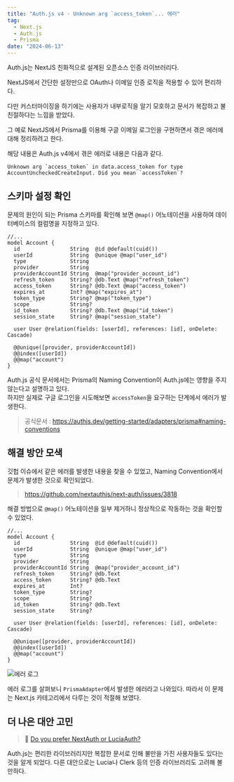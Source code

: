 ```yaml
---
title: "Auth.js v4 - Unknown arg `access_token`... 에러"
tag:
  - Next.js
  - Auth.js
  - Prisma
date: "2024-06-13"
---
```


Auth.js는 NextJS 친화적으로 설계된 오픈소스 인증 라이브러리다.

NextJS에서 간단한 설정만으로 OAuth나 이메일 인증 로직을 적용할 수 있어 편리하다.

다만 커스터마이징을 하기에는 사용자가 내부로직을 알기 모호하고 문서가 복잡하고 불친절하다는 느낌을 받았다.

그 예로 NextJS에서 Prisma를 이용해 구글 이메일 로그인을 구현하면서 겪은 에러에 대해 정리하려고 한다.

해당 내용은 Auth.js v4에서 겪은 에러로 내용은 다음과 같다.

```txt:에러내용
Unknown arg `access_token` in data.access_token for type AccountUncheckedCreateInput. Did you mean `accessToken`?
```

<!-- end -->

## 스키마 설정 확인

문제의 원인이 되는 Prisma 스키마를 확인해 보면 `@map()` 어노테이션을 사용하여 데이터베이스의 컬럼명을 지정하고 있다.

```prisma:schema.prisma {8-9}
//...
model Account {
  id                String  @id @default(cuid())
  userId            String  @unique @map("user_id")
  type              String
  provider          String
  providerAccountId String  @map("provider_account_id")
  refresh_token     String? @db.Text @map("refresh_token")
  access_token      String? @db.Text @map("access_token")
  expires_at        Int? @map("expires_at")
  token_type        String? @map("token_type")
  scope             String?
  id_token          String? @db.Text @map("id_token")
  session_state     String? @map("session_state")

  user User @relation(fields: [userId], references: [id], onDelete: Cascade)

  @@unique([provider, providerAccountId])
  @@index([userId])
  @@map("account")
}
```

Auth.js 공식 문서에서는 Prisma의 Naming Convention이 Auth.js에는 영향을 주지 않는다고 설명하고 있다.  
하지만 실제로 구글 로그인을 시도해보면 `accessToken`을 요구하는 단계에서 에러가 발생한다.

> 공식문서 : https://authjs.dev/getting-started/adapters/prisma#naming-conventions

## 해결 방안 모색

깃헙 이슈에서 같은 에러를 발생한 내용을 찾을 수 있었고, Naming Convention에서 문제가 발생한 것으로 확인되었다.

> https://github.com/nextauthjs/next-auth/issues/3818

해결 방법으로 `@map()` 어노테이션을 일부 제거하니 정상적으로 작동하는 것을 확인할 수 있었다.

```prisma:schema.prisma {8-9}
//...
model Account {
  id                String  @id @default(cuid())
  userId            String  @unique @map("user_id")
  type              String
  provider          String
  providerAccountId String  @map("provider_account_id")
  refresh_token     String? @db.Text
  access_token      String? @db.Text
  expires_at        Int?
  token_type        String?
  scope             String?
  id_token          String? @db.Text
  session_state     String?

  user User @relation(fields: [userId], references: [id], onDelete: Cascade)

  @@unique([provider, providerAccountId])
  @@index([userId])
  @@map("account")
}
```

![에러 로그](https://github.com/Zamoca42/blog/assets/96982072/babe8874-7bea-46aa-ad55-ca960f8b522f)

에러 로그를 살펴보니 `PrismaAdapter`에서 발생한 에러라고 나와있다. 따라서 이 문제는 Next.js 카테고리에서 다루는 것이 적절해 보였다.

## 더 나은 대안 고민

> :pushpin: [Do you prefer NextAuth or LuciaAuth?](https://www.reddit.com/r/nextjs/comments/1bjamiu/why_everyone_recommends_lucia_auth/)

Auth.js는 편리한 라이브러리지만 복잡한 문서로 인해 불만을 가진 사용자들도 있다는 것을 알게 되었다.
다른 대안으로는 Lucia나 Clerk 등의 인증 라이브러리도 고려해 볼 만하다.

